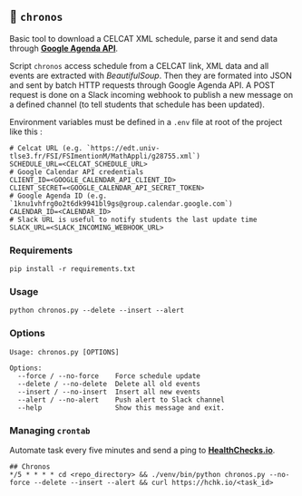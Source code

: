 ## :date: `chronos`

Basic tool to download a CELCAT XML schedule, parse it and send data through [__Google Agenda API__](https://developers.google.com/google-apps/calendar/).

Script `chronos` access schedule from a CELCAT link, XML data and all events are extracted with *BeautifulSoup*. 
Then they are formated into JSON and sent by batch HTTP requests through Google Agenda API. A POST request is done on a Slack incoming webhook to publish a new message on a defined channel (to tell students that schedule has been updated).

Environment variables must be defined in a `.env` file at root of the project like this :
```
# Celcat URL (e.g. `https://edt.univ-tlse3.fr/FSI/FSImentionM/MathAppli/g28755.xml`)
SCHEDULE_URL=<CELCAT_SCHEDULE_URL>
# Google Calendar API credentials
CLIENT_ID=<GOOGLE_CALENDAR_API_CLIENT_ID>
CLIENT_SECRET=<GOOGLE_CALENDAR_API_SECRET_TOKEN>
# Google Agenda ID (e.g. `1knu1vhfrg0o2t6dk9941bl9gs@group.calendar.google.com`)
CALENDAR_ID=<CALENDAR_ID>
# Slack URL is useful to notify students the last update time
SLACK_URL=<SLACK_INCOMING_WEBHOOK_URL>
```


### Requirements

```
pip install -r requirements.txt
```

### Usage

```
python chronos.py --delete --insert --alert
```

### Options

```
Usage: chronos.py [OPTIONS]

Options:
  --force / --no-force    Force schedule update
  --delete / --no-delete  Delete all old events
  --insert / --no-insert  Insert all new events
  --alert / --no-alert    Push alert to Slack channel
  --help                  Show this message and exit.
```

### Managing `crontab`

Automate task every five minutes and send a ping to [__HealthChecks.io__](https://healthchecks.io/checks/).
```
## Chronos
*/5 * * * * cd <repo_directory> && ./venv/bin/python chronos.py --no-force --delete --insert --alert && curl https://hchk.io/<task_id>
```